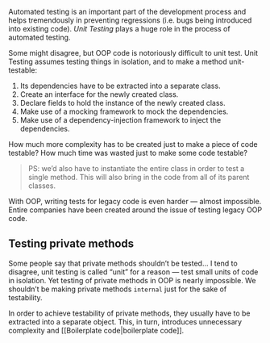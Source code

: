 Automated testing is an important part of the development process and helps tremendously in preventing regressions (i.e. bugs being introduced into existing code). _Unit Testing_ plays a huge role in the process of automated testing.

Some might disagree, but OOP code is notoriously difficult to unit test. Unit Testing assumes testing things in isolation, and to make a method unit-testable:

1. Its dependencies have to be extracted into a separate class.
2. Create an interface for the newly created class.
3. Declare fields to hold the instance of the newly created class.
4. Make use of a mocking framework to mock the dependencies.
5. Make use of a dependency-injection framework to inject the dependencies.

How much more complexity has to be created just to make a piece of code testable? How much time was wasted just to make some code testable?

> PS: we’d also have to instantiate the entire class in order to test a single method. This will also bring in the code from all of its parent classes.

With OOP, writing tests for legacy code is even harder — almost impossible. Entire companies have been created around the issue of testing legacy OOP code.

## Testing private methods

Some people say that private methods shouldn’t be tested… I tend to disagree, unit testing is called “unit” for a reason — test small units of code in isolation. Yet testing of private methods in OOP is nearly impossible. We shouldn’t be making private methods `internal` just for the sake of testability.

In order to achieve testability of private methods, they usually have to be extracted into a separate object. This, in turn, introduces unnecessary complexity and [[Boilerplate code|boilerplate code]].